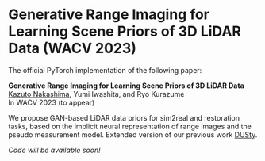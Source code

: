 # Generative Range Imaging for Learning Scene Priors of 3D LiDAR Data (WACV 2023)

The official PyTorch implementation of the following paper:

**Generative Range Imaging for Learning Scene Priors of 3D LiDAR Data**<br>
[<u>Kazuto Nakashima</u>](https://kazuto1011.github.io/), Yumi Iwashita, and Ryo Kurazume<br>
In WACV 2023 (to appear)

We propose GAN-based LiDAR data priors for sim2real and restoration tasks, based on the implicit neural representation of range images and the pseudo measurement model. Extended version of our previous work [DUSty](https://github.com/kazuto1011/dusty-gan).

*Code will be available soon!*